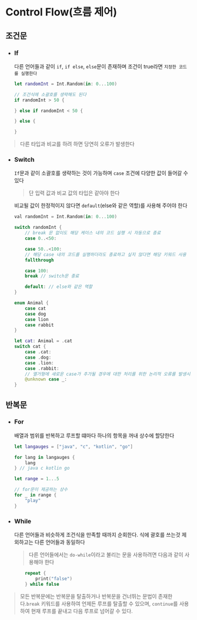 # Control Flow(흐름 제어)

## 조건문
* ### If
    다른 언어들과 같이 ```if```, ```if else```, ```else```문이 존재하며 조건이 true라면 ```지정한 코드를 실행한다```

    ```Swift
    let randomInt = Int.Random(in: 0...100)

    // 조건식에 소괄호를 생략해도 된다
    if randomInt > 50 {

    } else if randomInt < 50 { 

    } else {

    }   
    ```

> 다른 타입과 비교를 하려 하면 당연히 오류가 발생한다

* ### Switch
    ```If```문과 같이 소괄호를 생략하는 것이 가능하며 ```case``` 조건에 다양한 값이 들어갈 수 있다
    > 단 입력 값과 비교 값의 타입은 같아야 한다
    
    비교될 값이 한정적이지 않다면 ```default```(else와 같은 역할)를 사용해 주어야 한다

    ```Swift
    val randomInt = Int.Random(in: 0...100)

    switch randomInt {
        // break 문 없이도 해당 케이스 내의 코드 실행 시 자동으로 종료
        case 0..<50:

        case 50..<100:
        // 해당 case 내의 코드를 실행하더라도 종료하고 싶지 않다면 해당 키워드 사용
        fallthrough 

        case 100:
        break // switch문 종료

        default: // else와 같은 역할
    }

    enum Animal {
        case cat
        case dog
        case lion
        case rabbit
    }

    let cat: Animal = .cat
    switch cat {
        case .cat:
        case .dog:
        case .lion:
        case .rabbit:
        // 열거형에 새로운 case가 추가될 경우에 대한 처리를 위한 논리적 오류를 발생시키는
        @unknown case _:
    }
    ```

## 반복문
* ### For
    배열과 범위를 반복하고 루프할 떄마다 하나의 항목을 꺼내 상수에 할당한다

    ```Swift
    let langauges = ["java", "c", "kotlin", "go"]

    for lang in langauges {
        lang
    } // java c kotlin go

    let range = 1...5

    // for문이 제공하는 상수 
    for _ in range {
        "play"
    }
    ```

* ### While
    다른 언어들과 비슷하게 조건식을 만족할 때까지 순회한다. 식에 괄호를 쓰는것 제외하고는 다른 언어들과 동일하다
    > 다른 언어들에서는 ```do-while```이라고 불리는 문을 사용하려면 다음과 같이 사용해야 한다

    ```Swift
        repeat {
            print("false")
        } while false
    ```
> 모든 반복문에는 반복문을 탈출하거나 반복문을 건너뛰는 문법이 존재한다.```break``` 키워드를 사용하여 언제든 루프를 탈출할 수 있으며, ```continue```를 사용하여 현재 루프를 끝내고 다음 루프로 넘어갈 수 있다.